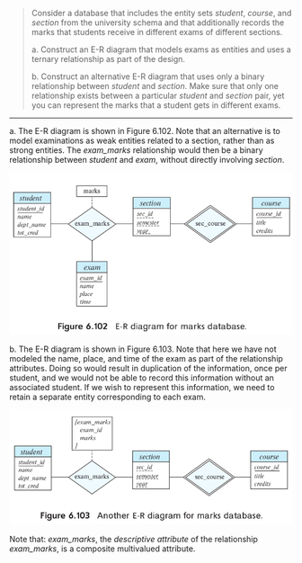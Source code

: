 > Consider a database that includes the entity sets
> _student_, _course_, and _section_ from the 
> university schema and that additionally records
> the marks that students receive in different 
> exams of different sections. 
> 
> a. Construct an E-R diagram that models exams
> as entities and uses a ternary relationship
> as part of the design.
> 
> b. Construct an alternative E-R diagram that uses
> only a binary relationship between _student_ and 
> _section_. Make sure that only one relationship 
> exists between a particular _student_ and _section_
> pair, yet you can represent the marks that a student
> gets in different exams. 

--------------------------------

a. The E-R diagram is shown in Figure 6.102. Note that
an alternative is to model examinations as weak 
entities related to a section, rather than as strong
entities. The _exam_marks_ relationship would then be a 
binary relationship between _student_ and _exam_,
without directly involving _section_.

<img src="Figure_6.102.png"/>

b. The E-R diagram is shown in Figure 6.103. Note 
that here we have not modeled the name, place, and 
time of the exam as part of the relationship 
attributes. Doing so would result in duplication of 
the information, once per student, and we would 
not be able to record this information without
an associated student. If we wish to represent this
information, we need to retain a separate entity
corresponding to each exam.

<img src="Figure_6.103.png"/>


Note that: _exam_marks_, the _descriptive attribute_ of the 
relationship _exam_marks_, is a composite multivalued attribute.